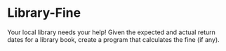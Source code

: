 # Library-Fine
Your local library needs your help! Given the expected and actual return dates for a library book, create a program that calculates the fine (if any). 
